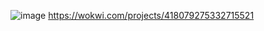 ![image](https://github.com/user-attachments/assets/68cf7c2c-2c17-4a25-9b8c-52beee813bb1)
https://wokwi.com/projects/418079275332715521

